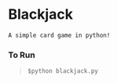 Blackjack
=========
`A simple card game in python!`

<h3>To Run</h3>

<blockquote><code>$python blackjack.py</code></blockquote>
